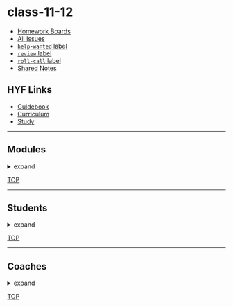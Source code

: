 <!-- BEGIN HEADER -->
# class-11-12
<!-- END HEADER -->

<!-- BEGIN LINKS -->

- [Homework Boards](https://github.com/hackyourfuturebelgium/class-11-12/projects)
- [All Issues](https://github.com/hackyourfuturebelgium/class-11-12/issues)
- [`help-wanted` label](https://github.com/hackyourfuturebelgium/class-11-12/issues?q=label%3Ahelp-wanted)
- [`review` label](https://github.com/hackyourfuturebelgium/class-11-12/issues?q=label%3Areview)
- [`roll-call` label](https://github.com/hackyourfuturebelgium/class-11-12/issues?q=label%3Aroll-call)
- [Shared Notes](./shared-notes)

<!-- END LINKS -->

## HYF Links

- [Guidebook](https://home.hackyourfuture.be/students)
- [Curriculum](https://home.hackyourfuture.be/curriculum)
- [Study](https://study.hackyourfuture.be)

---

<!-- BEGIN MODULES -->
<h2>Modules</h2><details><summary>expand</summary>

1. **[built-with-branches-testing](https://hackyourfuture.be/built-with-branches-testing)** 
    - _[project board](https://github.com/hackyourfuturebelgium/class-11-12/projects/undefined)_ | _[individual issues](https://github.com/hackyourfuturebelgium/class-11-12/issues?q=milestone%3A99+label%3Aindividual)_ | _[all issues](https://github.com/hackyourfuturebelgium/class-11-12/issues?q=milestone%3A99)_

1. **[working-with-code](https://hackyourfuture.be/working-with-code)** 
    - _[project board](https://github.com/hackyourfuturebelgium/class-11-12/projects/undefined)_ | _[individual issues](https://github.com/hackyourfuturebelgium/class-11-12/issues?q=milestone%3A9+label%3Aindividual)_ | _[all issues](https://github.com/hackyourfuturebelgium/class-11-12/issues?q=milestone%3A9)_

1. **[incremental-development](https://hackyourfuture.be/incremental-development)** 
    - _[project board](https://github.com/hackyourfuturebelgium/class-11-12/projects/undefined)_ | _[individual issues](https://github.com/hackyourfuturebelgium/class-11-12/issues?q=milestone%3A1+label%3Aindividual)_ | _[all issues](https://github.com/hackyourfuturebelgium/class-11-12/issues?q=milestone%3A1)_

1. **[separation-of-concerns](https://hackyourfuture.be/separation-of-concerns)** 
    - _[project board](https://github.com/hackyourfuturebelgium/class-11-12/projects/undefined)_ | _[individual issues](https://github.com/hackyourfuturebelgium/class-11-12/issues?q=milestone%3A1+label%3Aindividual)_ | _[all issues](https://github.com/hackyourfuturebelgium/class-11-12/issues?q=milestone%3A1)_

1. **[state](https://hackyourfuture.be/state)** 
    - _[project board](https://github.com/hackyourfuturebelgium/class-11-12/projects/undefined)_ | _[individual issues](https://github.com/hackyourfuturebelgium/class-11-12/issues?q=milestone%3A4+label%3Aindividual)_ | _[all issues](https://github.com/hackyourfuturebelgium/class-11-12/issues?q=milestone%3A4)_

</details>

[TOP](#class-11-12)
<!-- END MODULES -->

---

<!-- BEGIN STUDENTS -->
<h2>Students</h2><details><summary>expand</summary>

<table> <tr>
  <td><img src='./lib/avatars/students/octocat-avatar.jpeg' alt='Octo Cat' /></td>
  <td> <h3 display="inline"><a href="https://octocat.github.io">Octo Cat</a></h3>
    <ul>
        <li><code><a href="https://github.com/octocat">octocat</a></code></li>
        <li><a href="https://github.com/hackyourfuturebelgium/class-11-12/issues?q=author%3Aoctocat">authored</a></li>
        <li><a href="https://github.com/hackyourfuturebelgium/class-11-12/issues?q=assigned%3Aoctocat">assigned</a></li>
    </ul>
  </td>
</tr></table > 
<table> <tr>
  <td><img src='./lib/avatars/students/akadarakku-avatar.jpeg' alt='Ibrahim Akadr' /></td>
  <td> <h3 display="inline"><a href="https://akadarakku.github.io">Ibrahim Akadr</a></h3>
    <ul>
        <li><code><a href="https://github.com/akadarakku">akadarakku</a></code></li>
        <li><a href="https://github.com/hackyourfuturebelgium/class-11-12/issues?q=author%3Aakadarakku">authored</a></li>
        <li><a href="https://github.com/hackyourfuturebelgium/class-11-12/issues?q=assigned%3Aakadarakku">assigned</a></li>
    </ul>
  </td>
</tr></table > 
<table> <tr>
  <td><img src='./lib/avatars/students/Rashaali84-avatar.jpeg' alt='Rasha' /></td>
  <td> <h3 display="inline"><a href="https://Rashaali84.github.io">Rasha</a></h3>
    <ul>
        <li><code><a href="https://github.com/Rashaali84">Rashaali84</a></code></li>
        <li><a href="https://github.com/hackyourfuturebelgium/class-11-12/issues?q=author%3ARashaali84">authored</a></li>
        <li><a href="https://github.com/hackyourfuturebelgium/class-11-12/issues?q=assigned%3ARashaali84">assigned</a></li>
    </ul>
  </td>
</tr></table > 
<table> <tr>
  <td><img src='./lib/avatars/students/colevanderswands-avatar.jpeg' alt='Evan' /></td>
  <td> <h3 display="inline"><a href="https://colevanderswands.github.io">Evan</a></h3>
    <ul>
        <li><code><a href="https://github.com/colevanderswands">colevanderswands</a></code></li>
        <li><a href="https://github.com/hackyourfuturebelgium/class-11-12/issues?q=author%3Acolevanderswands">authored</a></li>
        <li><a href="https://github.com/hackyourfuturebelgium/class-11-12/issues?q=assigned%3Acolevanderswands">assigned</a></li>
    </ul>
  </td>
</tr></table > 
<table> <tr>
  <td><img src='./lib/avatars/students/denacho-avatar.jpeg' alt='Dena Cho' /></td>
  <td> <h3 display="inline"><a href="https://denacho.github.io">Dena Cho</a></h3>
    <ul>
        <li><code><a href="https://github.com/denacho">denacho</a></code></li>
        <li><a href="https://github.com/hackyourfuturebelgium/class-11-12/issues?q=author%3Adenacho">authored</a></li>
        <li><a href="https://github.com/hackyourfuturebelgium/class-11-12/issues?q=assigned%3Adenacho">assigned</a></li>
    </ul>
  </td>
</tr></table > 
<table> <tr>
  <td><img src='./lib/avatars/students/ChuikinaMaria-avatar.jpeg' alt='Masha' /></td>
  <td> <h3 display="inline"><a href="https://ChuikinaMaria.github.io">Masha</a></h3>
    <ul>
        <li><code><a href="https://github.com/ChuikinaMaria">ChuikinaMaria</a></code></li>
        <li><a href="https://github.com/hackyourfuturebelgium/class-11-12/issues?q=author%3AChuikinaMaria">authored</a></li>
        <li><a href="https://github.com/hackyourfuturebelgium/class-11-12/issues?q=assigned%3AChuikinaMaria">assigned</a></li>
    </ul>
  </td>
</tr></table > 
</details>

[TOP](#class-11-12)
<!-- END STUDENTS -->

---

<!-- BEGIN COACHES -->
<h2>Coaches</h2><details><summary>expand</summary>

<table><tr>
  <td><img src='./lib/avatars/coaches/octocat-avatar.jpeg' alt='Octo Cat' /></td>
  <td> <h3 display="inline">
      <a href="badgers">Octo Cat</a>    </h3>
    <ul>
        <li><code><a href="https://github.com/octocat">octocat</a></code></li>
        <li><a href="https://github.com/hackyourfuturebelgium/class-11-12/issues?q=author%3Aoctocat">authored</a></li>
        <li><a href="https://github.com/hackyourfuturebelgium/class-11-12/issues?q=assigned%3Aoctocat">assigned</a></li>
    </ul>
  </td>
</tr></table>
<table><tr>
  <td><img src='./lib/avatars/coaches/akadarakku-avatar.jpeg' alt='Ibrahim Akadr' /></td>
  <td> <h3 display="inline">
Ibrahim Akadr    </h3>
    <ul>
        <li><code><a href="https://github.com/akadarakku">akadarakku</a></code></li>
        <li><a href="https://github.com/hackyourfuturebelgium/class-11-12/issues?q=author%3Aakadarakku">authored</a></li>
        <li><a href="https://github.com/hackyourfuturebelgium/class-11-12/issues?q=assigned%3Aakadarakku">assigned</a></li>
    </ul>
  </td>
</tr></table>
<table><tr>
  <td><img src='./lib/avatars/coaches/Rashaali84-avatar.jpeg' alt='Rasha' /></td>
  <td> <h3 display="inline">
Rasha    </h3>
    <ul>
        <li><code><a href="https://github.com/Rashaali84">Rashaali84</a></code></li>
        <li><a href="https://github.com/hackyourfuturebelgium/class-11-12/issues?q=author%3ARashaali84">authored</a></li>
        <li><a href="https://github.com/hackyourfuturebelgium/class-11-12/issues?q=assigned%3ARashaali84">assigned</a></li>
    </ul>
  </td>
</tr></table>
<table><tr>
  <td><img src='./lib/avatars/coaches/colevanderswands-avatar.jpeg' alt='Evan' /></td>
  <td> <h3 display="inline">
Evan    </h3>
    <ul>
        <li><code><a href="https://github.com/colevanderswands">colevanderswands</a></code></li>
        <li><a href="https://github.com/hackyourfuturebelgium/class-11-12/issues?q=author%3Acolevanderswands">authored</a></li>
        <li><a href="https://github.com/hackyourfuturebelgium/class-11-12/issues?q=assigned%3Acolevanderswands">assigned</a></li>
    </ul>
  </td>
</tr></table>
<table><tr>
  <td><img src='./lib/avatars/coaches/denacho-avatar.jpeg' alt='Dena Cho' /></td>
  <td> <h3 display="inline">
Dena Cho    </h3>
    <ul>
        <li><code><a href="https://github.com/denacho">denacho</a></code></li>
        <li><a href="https://github.com/hackyourfuturebelgium/class-11-12/issues?q=author%3Adenacho">authored</a></li>
        <li><a href="https://github.com/hackyourfuturebelgium/class-11-12/issues?q=assigned%3Adenacho">assigned</a></li>
    </ul>
  </td>
</tr></table>
<table><tr>
  <td><img src='./lib/avatars/coaches/ChuikinaMaria-avatar.jpeg' alt='Masha' /></td>
  <td> <h3 display="inline">
Masha    </h3>
    <ul>
        <li><code><a href="https://github.com/ChuikinaMaria">ChuikinaMaria</a></code></li>
        <li><a href="https://github.com/hackyourfuturebelgium/class-11-12/issues?q=author%3AChuikinaMaria">authored</a></li>
        <li><a href="https://github.com/hackyourfuturebelgium/class-11-12/issues?q=assigned%3AChuikinaMaria">assigned</a></li>
    </ul>
  </td>
</tr></table>
</details>

[TOP](#class-11-12)
<!-- END COACHES -->
